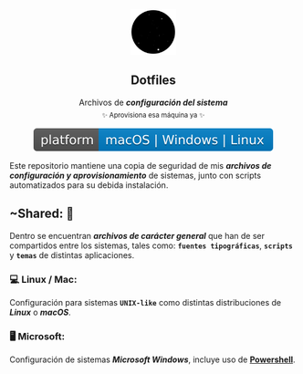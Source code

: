 <p align="center">
    <img src="https://raw.githubusercontent.com/Iardo/Dotfiles/master/docs/usables/Logo-500px.gif" width="80">
    <h2 align="center">Dotfiles</h2>
    <p  align="center">
        Archivos de <b><i>configuración del sistema</i></b><br>
        <sub>✨ Aprovisiona esa máquina ya ✨<sub>
    <p>
    <p  align="center">
        <img src="https://raw.githubusercontent.com/Iardo/Dotfiles/master/docs/usables/Platform-blue.svg?sanitize=true">
    </p>
</p>

Este repositorio mantiene una copia de seguridad de mis ***archivos de configuración y aprovisionamiento*** de sistemas, junto con scripts automatizados para su debida instalación.

## ~Shared: 🙌
Dentro se encuentran ***archivos de carácter general*** que han de ser compartidos entre los sistemas, tales como: **`fuentes tipográficas`**, **`scripts`** y **`temas`** de distintas aplicaciones.


### 💻 Linux / Mac:
Configuración para sistemas **`UNIX-like`** como distintas distribuciones de ***Linux*** o ***macOS***.


### 🖥 Microsoft:
Configuración de sistemas ***Microsoft Windows***, incluye uso de [**Powershell**](https://es.wikipedia.org/wiki/Windows_PowerShell). 

